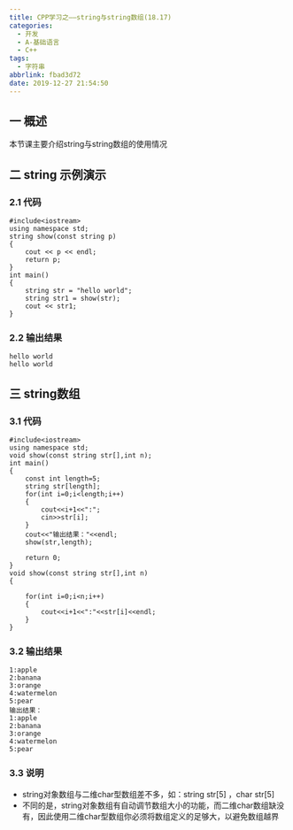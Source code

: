 ```yaml
---
title: CPP学习之——string与string数组(18.17)
categories:
  - 开发
  - A-基础语言
  - C++
tags:
  - 字符串
abbrlink: fbad3d72
date: 2019-12-27 21:54:50
---
```

## 一 概述

本节课主要介绍string与string数组的使用情况  

<!--more-->

## 二 string 示例演示

### 2.1 代码

```
#include<iostream>
using namespace std;
string show(const string p)
{
	cout << p << endl;
	return p;
}
int main()
{
	string str = "hello world";
	string str1 = show(str);
	cout << str1;
}
```

### 2.2 输出结果

```
hello world
hello world
```

## 三 string数组

### 3.1 代码

```
#include<iostream>
using namespace std;
void show(const string str[],int n);
int main()
{
	const int length=5;
	string str[length];
	for(int i=0;i<length;i++)
	{
		cout<<i+1<<":";
		cin>>str[i];
	}
	cout<<"输出结果："<<endl;
	show(str,length);

	return 0;
}
void show(const string str[],int n)
{

	for(int i=0;i<n;i++)
	{
		cout<<i+1<<":"<<str[i]<<endl;
	}
}
```

### 3.2 输出结果

```
1:apple
2:banana
3:orange
4:watermelon
5:pear
输出结果：
1:apple
2:banana
3:orange
4:watermelon
5:pear
```

### 3.3 说明

* string对象数组与二维char型数组差不多，如：string str[5] ，char str[5]
* 不同的是，string对象数组有自动调节数组大小的功能，而二维char数组缺没有，因此使用二维char型数组你必须将数组定义的足够大，以避免数组越界